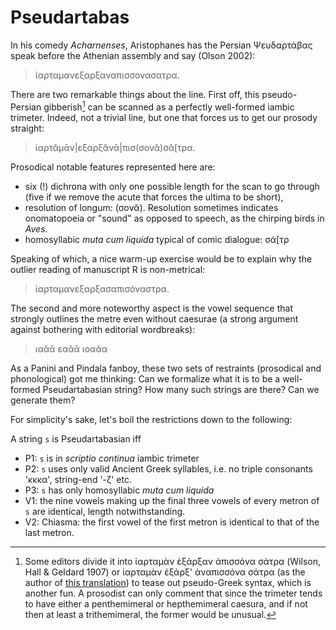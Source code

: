 # Pseudartabas

In his comedy _Acharnenses_, Aristophanes has the Persian Ψευδαρτάβας speak before the Athenian assembly and say (Olson 2002):

> ἰαρταμανεξαρξαναπισσονασατρα.

There are two remarkable things about the line. First off, this pseudo-Persian gibberish[^1] can be scanned as a perfectly well-formed iambic trimeter. Indeed, not a trivial line, but one that forces us to get our prosody straight:

> ἰαρτᾰμᾱν|εξαρξᾰνᾱ|πισ(σονᾰ)σᾰ[τρα.

Prosodical notable features represented here are:
- six (!) dichrona with only one possible length for the scan to go through (five if we remove the acute that forces the ultima to be short),
- resolution of longum: (σονᾰ). Resolution sometimes indicates onomatopoeia or "sound" as opposed to speech, as the chirping birds in *Aves*. 
- homosyllabic *muta cum liquida* typical of comic dialogue: σά[τρ

Speaking of which, a nice warm-up exercise would be to explain why the outlier reading of manuscript R is non-metrical:

> ἰαρταμανεξαρξασαπισόναστρα.

The second and more noteworthy aspect is the vowel sequence that strongly outlines the metre even without caesurae (a strong argument against bothering with editorial wordbreaks):

> ιαᾰᾱ εαᾰᾱ ιοαᾰα

As a Panini and Pindala fanboy, these two sets of restraints (prosodical and phonological) got me thinking: Can we formalize what it is to be a well-formed Pseudartabasian string? How many such strings are there? Can we generate them?

For simplicity's sake, let's boil the restrictions down to the following:

A string `s` is Pseudartabasian iff
- P1: `s` is in *scriptio continua* iambic trimeter
- P2: `s` uses only valid Ancient Greek syllables, i.e. no triple consonants 'κκκα', string-end '-ζ' etc.
- P3: `s` has only homosyllabic *muta cum liquida*
- V1: the nine vowels making up the final three vowels of every metron of `s` are identical, length notwithstanding.
- V2: Chiasma: the first vowel of the first metron is identical to that of the last metron.


[^1]: Some editors divide it into ἰαρταμὰν ἐξάρξαν ἀπισσόνα σάτρα (Wilson, Hall & Geldard 1907) or ἰαρταμὰν ἐξάρξ' ἀναπισσόνα σάτρα (as the author of [this translation](https://www.perseus.tufts.edu/hopper/text?doc=Perseus%3Atext%3A1999.01.0240%3Acard%3D100)) to tease out pseudo-Greek syntax, which is another fun. A prosodist can only comment that since the trimeter tends to have either a penthemimeral or hepthemimeral caesura, and if not then at least a trithemimeral, the former would be unusual.
